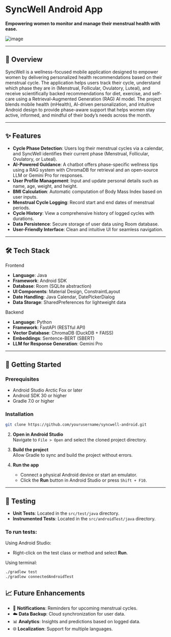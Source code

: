 # SyncWell Android App

**Empowering women to monitor and manage their menstrual health with ease.**

![image](https://github.com/user-attachments/assets/2c096a03-bb34-460f-9fbc-aff913bb7979)

---

## 📱 Overview

SyncWell is a wellness-focused mobile application designed to empower women by delivering personalized health recommendations based on their menstrual cycle. The application helps users track their cycle, understand which phase they are in (Menstrual, Follicular, Ovulatory, Luteal), and receive scientifically backed recommendations for diet, exercise, and self-care using a Retrieval-Augmented Generation (RAG) AI model.
The project blends mobile health (mHealth), AI-driven personalization, and intuitive Android design to provide phase-aware support that helps women stay active, informed, and mindful of their body’s needs across the month.


---

## ✨ Features


- **Cycle Phase Detection**: Users log their menstrual cycles via a calendar, and SyncWell identifies their current phase (Menstrual, Follicular, Ovulatory, or Luteal).
- **AI-Powered Guidance**: A chatbot offers phase-specific wellness tips using a RAG system with ChromaDB for retrieval and an open-source LLM or Gemini Pro for responses.
- **User Profile Management**: Input and update personal details such as name, age, weight, and height.
- **BMI Calculation**: Automatic computation of Body Mass Index based on user inputs.
- **Menstrual Cycle Logging**: Record start and end dates of menstrual periods.
- **Cycle History**: View a comprehensive history of logged cycles with durations.
- **Data Persistence**: Secure storage of user data using Room database.
- **User-Friendly Interface**: Clean and intuitive UI for seamless navigation.

---

## 🛠️ Tech Stack
Frontend
- **Language**: Java  
- **Framework**: Android SDK  
- **Database**: Room (SQLite abstraction)  
- **UI Components**: Material Design, ConstraintLayout  
- **Date Handling**: Java Calendar, DatePickerDialog  
- **Data Storage**: SharedPreferences for lightweight data  

Backend
- **Language**: Python
- **Framework**: FastAPI (RESTful API)
- **Vector Database**: ChromaDB (DuckDB + FAISS)
- **Embeddings**: Sentence-BERT (SBERT)
- **LLM for Response Generation**: Gemini Pro
---

## 🚀 Getting Started

### Prerequisites

- Android Studio Arctic Fox or later  
- Android SDK 30 or higher  
- Gradle 7.0 or higher  

### Installation

```bash
git clone https://github.com/yourusername/syncwell-android.git
``` 
2. **Open in Android Studio**  
   Navigate to `File > Open` and select the cloned project directory.

3. **Build the project**  
   Allow Gradle to sync and build the project without errors.

4. **Run the app**  
   - Connect a physical Android device or start an emulator.
   - Click the **Run** button in Android Studio or press `Shift + F10`.

---

## 🧪 Testing

- **Unit Tests**: Located in the `src/test/java` directory.
- **Instrumented Tests**: Located in the `src/androidTest/java` directory.

### To run tests:

Using Android Studio:
- Right-click on the test class or method and select **Run**.

Using terminal:

```bash
./gradlew test
./gradlew connectedAndroidTest
``` 

## 📈 Future Enhancements

- 🔔 **Notifications**: Reminders for upcoming menstrual cycles.
- ☁️ **Data Backup**: Cloud synchronization for user data.
- 📊 **Analytics**: Insights and predictions based on logged data.
- 🌐 **Localization**: Support for multiple languages.

